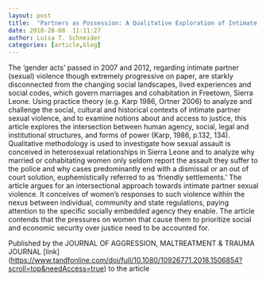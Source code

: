 ```yaml
---
layout: post
title: 	"Partners as Possession: A Qualitative Exploration of Intimate Partner Sexual Violence in Freetown, Sierra Leone"
date: 2018-28-08  11:11:27
author: Luisa T. Schneider
categories: [article,blog]
---
```

The ‘gender acts’ passed in 2007 and 2012, regarding intimate
partner (sexual) violence though extremely progressive on
paper, are starkly disconnected from the changing social landscapes, lived experiences and social codes, which govern marriages and cohabitation in Freetown, Sierra Leone. Using
practice theory (e.g. Karp 1986, Ortner 2006) to analyze and
challenge the social, cultural and historical contexts of intimate
partner sexual violence, and to examine notions about and
access to justice, this article explores the intersection between
human agency, social, legal and institutional structures, and
forms of power (Karp, 1986, p.132, 134). Qualitative methodology is used to investigate how sexual assault is conceived in
heterosexual relationships in Sierra Leone and to analyze why
married or cohabitating women only seldom report the assault
they suffer to the police and why cases predominantly end
with a dismissal or an out of court solution, euphemistically
referred to as ‘friendly settlements.’ The article argues for an
intersectional approach towards intimate partner sexual violence. It conceives of women’s responses to such violence
within the nexus between individual, community and state
regulations, paying attention to the specific socially embedded
agency they enable. The article contends that the pressures on
women that cause them to prioritize social and economic
security over justice need to be accounted for.

Published by the JOURNAL OF AGGRESSION, MALTREATMENT & TRAUMA JOURNAL [link] (https://www.tandfonline.com/doi/full/10.1080/10926771.2018.1506854?scroll=top&needAccess=true) to the article